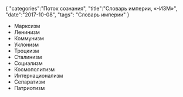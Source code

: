 {
"categories":"Поток сознания",
"title":"Словарь империи, «-ИЗМ»",
"date":"2017-10-08", 
"tags": "Словарь империи"
}

- Марксизм
- Ленинизм
- Коммунизм
- Уклонизм
- Троцкизм
- Сталинизм
- Социализм
- Космополитизм
- Интернационализм
- Сепаратизм
- Патриотизм
